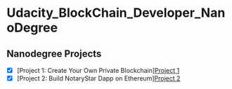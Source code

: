 # Udacity_BlockChain_Developer_NanoDegree

## Nanodegree Projects

- [x] [Project 1: Create Your Own Private Blockchain][Project 1](/project_1/)
- [x] [Project 2: Build NotaryStar Dapp on Ethereum][Project 2](/project_2/)